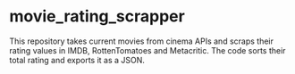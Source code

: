 # movie_rating_scrapper
This repository takes current movies from cinema APIs and scraps their rating values in IMDB, RottenTomatoes and Metacritic.
The code sorts their total rating and exports it as a JSON.
